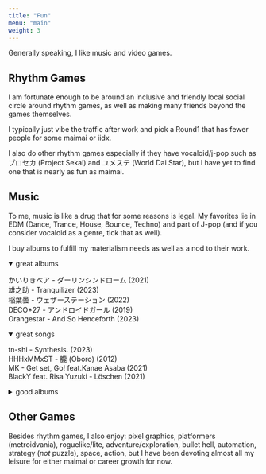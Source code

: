 ```yaml
---
title: "Fun"
menu: "main"
weight: 3
---
```


Generally speaking, I like music and video games.

## Rhythm Games

I am fortunate enough to be around an inclusive and friendly local social circle around rhythm games, as well as making many friends beyond the games themselves.

I typically just vibe the traffic after work and pick a Round1 that has fewer people for some maimai or iidx.

I also do other rhythm games especially if they have vocaloid/j-pop such as プロセカ (Project Sekai) and ユメステ (World Dai Star), but I have yet to find one that is nearly as fun as maimai.

## Music

To me, music is like a drug that for some reasons is legal. My favorites lie in EDM (Dance, Trance, House, Bounce, Techno) and part of J-pop (and if you consider vocaloid as a genre, tick that as well).

I buy albums to fulfill my materialism needs as well as a nod to their work.

<details open><summary>great albums</summary>

かいりきベア - ダーリンシンドローム (2021)  
雄之助 - Tranquilizer (2023)  
稲葉曇 - ウェザーステーション (2022)  
DECO\*27 - アンドロイドガール (2019)  
Orangestar - And So Henceforth (2023)  

</details>

<details open><summary>great songs</summary>

tn-shi - Synthesis. (2023)  
HHHxMMxST - 朧 (Oboro) (2012)  
MK - Get set, Go! feat.Kanae Asaba (2021)  
BlackY feat. Risa Yuzuki - Löschen (2021)  

</details>

<details><summary>good albums</summary>

Astral Sky vs. 非可逆リズム - SUPERNOV∀ (2020)  
Awairo - グラデーション (2025)  
Ayase - 幽霊東京 (2019)  
Chinozo - The Hollows (2024)  
DECO\*27 - GHOST (2016)  
DECO\*27 - アンデッドアリス (2020)  
ヒメヒナ - Bubblin (2025)
Kanaria - KING (2020)  
Lena Raine - Celeste Original Soundtrack (2018)  
Masakazu Sugimori - Ghost Trick Phantom Detective Original Sound Track (2010)  
MIMI - よるつむぎ (2023)  
uma vs. モリモリあつし - Re End of a Dream (2019)  
Yonder Voice - 星月トラジコメディー (2017)  
Yonder Voice - 花月夜 (2014)  
いよわ - わたしのヘリテージ (2021)  
ツユ - 貴方を不幸に誘いますね (2021)  
ツユ - やっぱり雨は降るんだね (2020)  
トゲナシトゲアリ - 雑踏、僕らの街 (2024)  
ピノキオピー - PINOCCHIOP BEST ALBUM 2009-2020 寿 (2021)  
星街すいせい - 新星目録 (2025)  
花譜 - 寓話 (2024)  
雄之助 - Vanguard (2024)  

</details>

## Other Games

Besides rhythm games, I also enjoy: pixel graphics, platformers (metroidvania), roguelike/lite, adventure/exploration, bullet hell, automation, strategy (_not_ puzzle), space, action, but I have been devoting almost all my leisure for either maimai or career growth for now.